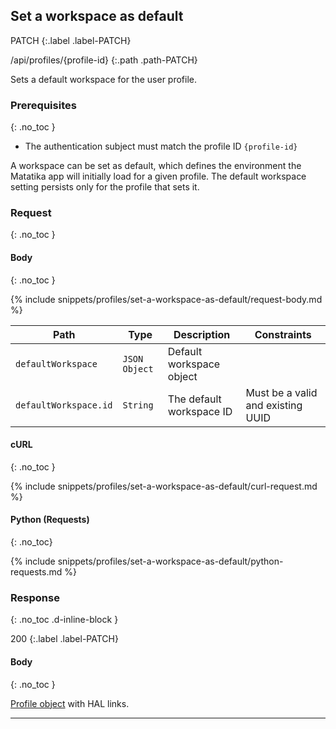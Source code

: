 ## Set a workspace as default

PATCH
{:.label .label-PATCH}

/api/profiles/{profile-id}
{:.path .path-PATCH}

Sets a default workspace for the user profile.

### Prerequisites
{: .no_toc }

- The authentication subject must match the profile ID `{profile-id}`

A workspace can be set as default, which defines the environment the Matatika app will initially load for a given profile. The default workspace setting persists only for the profile that sets it.

### Request
{: .no_toc }

#### Body
{: .no_toc }

{% include snippets/profiles/set-a-workspace-as-default/request-body.md %}

Path | Type | Description | Constraints
---- | ---- | ----------- | -----------
`defaultWorkspace` | `JSON Object` | Default workspace object |
`defaultWorkspace.id` | `String` | The default workspace ID | Must be a valid and existing UUID

#### cURL
{: .no_toc }

{% include snippets/profiles/set-a-workspace-as-default/curl-request.md %}

#### Python (Requests)
{: .no_toc}

{% include snippets/profiles/set-a-workspace-as-default/python-requests.md %}

### Response
{: .no_toc .d-inline-block }

200
{:.label .label-PATCH}

#### Body
{: .no_toc }

[Profile object](#object) with HAL links.

---
